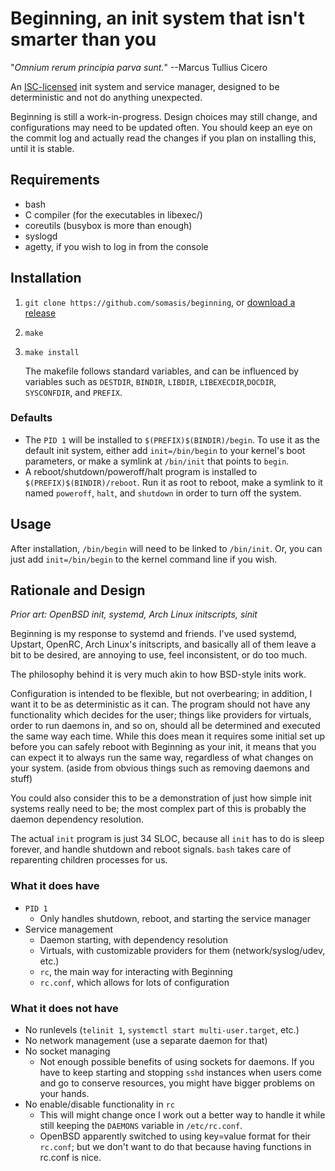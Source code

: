 # Beginning, an init system that isn't smarter than you

"_Omnium rerum principia parva sunt._" --Marcus Tullius Cicero

An [ISC-licensed](LICENSE) init system and service manager, designed to be
deterministic and not do anything unexpected.

Beginning is still a work-in-progress. Design choices may still change, and
configurations may need to be updated often. You should keep an eye on the
commit log and actually read the changes if you plan on installing this,
until it is stable.

## Requirements
- bash
- C compiler (for the executables in libexec/)
- coreutils (busybox is more than enough)
- syslogd
- agetty, if you wish to log in from the console

## Installation
1.  `git clone https://github.com/somasis/beginning`, or [download a release]

2.  `make`

3.  `make install`

    The makefile follows standard variables, and can be influenced by variables
    such as `DESTDIR`, `BINDIR`, `LIBDIR`, `LIBEXECDIR`,`DOCDIR`, `SYSCONFDIR`,
    and `PREFIX`.

[download a release]: https://github.com/somasis/beginning/releases

### Defaults
-   The `PID 1` will be installed to `$(PREFIX)$(BINDIR)/begin`. To use it as
    the default init system, either add `init=/bin/begin` to your kernel's boot
    parameters, or make a symlink at `/bin/init` that points to `begin`.
-   A reboot/shutdown/poweroff/halt program is installed to
    `$(PREFIX)$(BINDIR)/reboot`. Run it as root to reboot, make a symlink to it
    named `poweroff`, `halt`, and `shutdown` in order to turn off the system.

## Usage
After installation, `/bin/begin` will need to be linked to `/bin/init`. Or,
you can just add `init=/bin/begin` to the kernel command line if you wish.

## Rationale and Design
*Prior art: OpenBSD init, systemd, Arch Linux initscripts, sinit*

Beginning is my response to systemd and friends. I've used systemd,
Upstart, OpenRC, Arch Linux's initscripts, and basically all of them leave
a bit to be desired, are annoying to use, feel inconsistent, or do too much.

The philosophy behind it is very much akin to how BSD-style inits work.

Configuration is intended to be flexible, but not overbearing; in addition,
I want it to be as deterministic as it can. The program should not have any
functionality which decides for the user; things like providers for virtuals,
order to run daemons in, and so on, should all be determined and executed the
same way each time. While this does mean it requires some initial set up
before you can safely reboot with Beginning as your init, it means that you
can expect it to always run the same way, regardless of what changes on your
system. (aside from obvious things such as removing daemons and stuff)

You could also consider this to be a demonstration of just how simple init
systems really need to be; the most complex part of this is probably the
daemon dependency resolution.

The actual `init` program is just 34 SLOC, because all `init` has to do is
sleep forever, and handle shutdown and reboot signals. `bash` takes care of
reparenting children processes for us.

### What it does have
- `PID 1`
    - Only handles shutdown, reboot, and starting the service manager
- Service management
    - Daemon starting, with dependency resolution
    - Virtuals, with customizable providers for them (network/syslog/udev,
      etc.)
    - `rc`, the main way for interacting with Beginning
    - `rc.conf`, which allows for lots of configuration

### What it does not have
- No runlevels (`telinit 1`, `systemctl start multi-user.target`, etc.)
- No network management (use a separate daemon for that)
- No socket managing
    - Not enough possible benefits of using sockets for daemons. If you
      have to keep starting and stopping `sshd` instances when users come
      and go to conserve resources, you might have bigger problems on your
      hands.
- No enable/disable functionality in `rc`
    - This will might change once I work out a better way to handle it
      while still keeping the `DAEMONS` variable in `/etc/rc.conf`.
    - OpenBSD apparently switched to using key=value format for their `rc.conf`;
      but we don't want to do that because having functions in rc.conf is nice.

